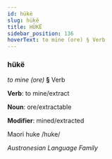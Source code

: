 ```yaml
---
id: hükë
slug: hükë
title: HÜKË
sidebar_position: 136
hoverText: to mine (ore) § Verb
---
```


### hükë

*to mine (ore)* **§** Verb

**Verb**: to mine/extract

**Noun**: ore/extractable

**Modifier**: mined/extracted

Maori huke /huke/

*Austronesian Language Family*